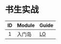 # 书生实战

| ID | Module | Guide              |
|:--:|:-------|:-------------------|
| 1  | 入门岛    | [LO](L0/README.md) |
      
